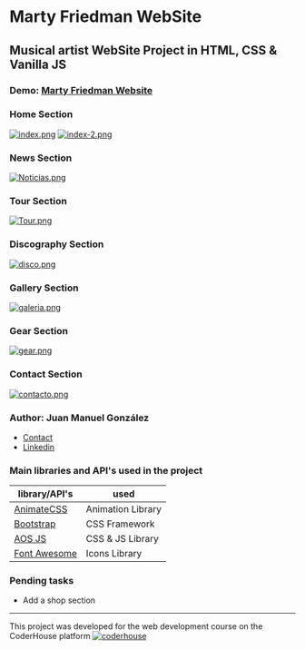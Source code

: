 #  Marty Friedman WebSite

## Musical artist WebSite Project in HTML, CSS & Vanilla JS



### Demo: [Marty Friedman Website](https://juanmg22.github.io/Marty-Friedman-Website/)


### Home Section
[![index.png](https://i.postimg.cc/hjTktQNH/index.png)](https://postimg.cc/ZBY7fnbc)
[![index-2.png](https://i.postimg.cc/PJ8Pxydd/index-2.png)](https://postimg.cc/2Lrz94qt)

### News Section
[![Noticias.png](https://i.postimg.cc/5NYwY5sY/Noticias.png)](https://postimg.cc/QHDBv7Gh)

### Tour Section
[![Tour.png](https://i.postimg.cc/G227T8BM/Tour.png)](https://postimg.cc/3ysCPwFp)

### Discography Section
[![disco.png](https://i.postimg.cc/FRW6Tg55/disco.png)](https://postimg.cc/47cwdcxB)

### Gallery Section
[![galeria.png](https://i.postimg.cc/43LC0TVS/galeria.png)](https://postimg.cc/FfLnf8Py)

### Gear Section
[![gear.png](https://i.postimg.cc/XvnD3Dn6/gear.png)](https://postimg.cc/sM0J4mBT)

### Contact Section
[![contacto.png](https://i.postimg.cc/Jhkrjn9Q/contacto.png)](https://postimg.cc/LqmFpH4q)

### Author: Juan Manuel González

- [Contact](mailto:Juan.m-gonzalez@outlook.com)
- [Linkedin](https://www.linkedin.com/in/juan-manuel-gonz%C3%A1lez-041576218/)


### Main libraries and API's used in the project

| library/API's                                                    | used                      |
| ---------------------------------------------------------------- | ------------------------- |
| [AnimateCSS](https://animate.style/)                             | Animation Library         |
| [Bootstrap](https://getbootstrap.com/)                           | CSS Framework             |
| [AOS JS](https://michalsnik.github.io/aos/)                      | CSS & JS Library          |
| [Font Awesome](https://fontawesome.com/)                         | Icons Library             |



### Pending tasks

- Add a shop section
---

This project was developed for the web development course on the CoderHouse platform [![coderhouse](https://emprelatam.com/wp-content/uploads/2019/10/logos-coderhouse-01.png)](https://www.coderhouse.com/)
